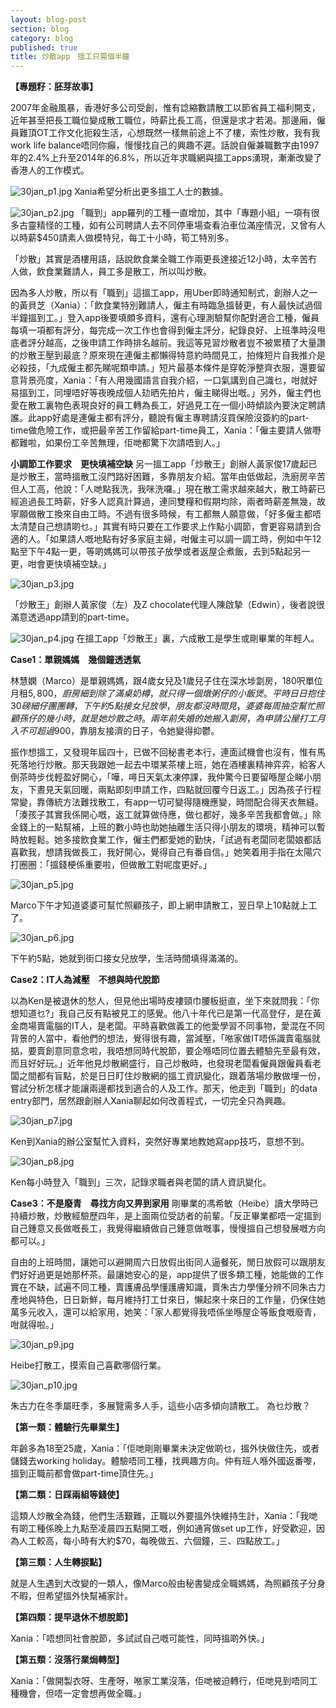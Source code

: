 ```yaml
---
layout: blog-post
section: blog
category: blog
published: true
title: 炒散app　搵工只需個半鐘
---
```

**【專題籽：胚芽故事】**

2007年金融風暴，香港好多公司受創，惟有諗縮數請散工以節省員工福利開支，近年甚至把長工職位變成散工職位，時薪比長工高，但還是求才若渴。那邊廂，僱員難頂OT工作文化扼殺生活，心想既然一樣無前途上不了樓，索性炒散，我有我work life balance唔同你癲，慢慢找自己的興趣不遲。話說自僱兼職數字由1997年的2.4%上升至2014年的6.8%，所以近年求職網與搵工apps湧現，漸漸改變了香港人的工作模式。

![30jan_p1.jpg]({{site.baseurl}}/media/30jan_p1.jpg)
Xania希望分析出更多搵工人士的數據。

![30jan_p2.jpg]({{site.baseurl}}/media/30jan_p2.jpg)
 「職到」app羅列的工種一直增加，其中「專題小組」一項有很多古靈精怪的工種，如有公司聘請人去不同停車場查看泊車位滿座情況，又曾有人以時薪$450請素人做模特兒，每工十小時，筍工特別多。

「炒散」其實是酒樓用語，話說飲食業全職工作兩更長達接近12小時，太辛苦冇人做，飲食業難請人，員工多是散工，所以叫炒散。

因為多人炒散，所以有「職到」這搵工app，用Uber即時通知制式，創辦人之一的黃貝芝（Xania）：「飲食業特別難請人，僱主有時臨急搵替更，有人最快試過個半鐘搵到工。」登入app後要填頗多資料，還有心理測驗幫你配對適合工種，僱員每填一項都有評分，每完成一次工作也會得到僱主評分，紀錄良好、上班準時沒甩底者評分越高，之後申請工作時排名越前。我這等見習炒散者豈不被累積了大量讚的炒散王壓到最底？原來現在連僱主都懶得特意約時間見工，拍條短片自我推介是必殺技，「九成僱主都先睇呢類申請。」短片最基本條件是穿乾淨整齊衣服，還要留意背景亮度，Xania：「有人用幾國語言自我介紹，一口氣講到自己識乜，咁就好易搵到工，同埋唔好等夜晚成個人攰晒先拍片，僱主睇得出嘅。」另外，僱主們也愛在散工裏物色表現良好的員工轉為長工，好過見工在一個小時傾談內要決定聘請誰。此app好處是連僱主都有評分，聽說有僱主專聘請沒買保險沒簽約的part-time做危險工作，或把最辛苦工作留給part-time員工，Xania：「僱主要請人做嘢都難啦，如果份工辛苦無理，佢哋都驚下次請唔到人。」

**小調節工作要求　更快填補空缺**
另一搵工app「炒散王」創辦人黃家俊17歲起已是炒散王，當時搵散工沒門路好困難，多靠朋友介紹。當年由低做起，洗廚房辛苦但人工高，他說：「人哋點我洗，我咪洗囉。」現在散工需求越來越大，散工時薪已經追過長工時薪，好多人認真計算過，連同雙糧和假期均除，兩者時薪差無幾，故寧願做散工換來自由工時。不過有很多時候，有工都無人願意做，「好多僱主都唔太清楚自己想請啲乜。」其實有時只要在工作要求上作點小調節，會更容易請到合適的人。「如果請人嘅地點有好多家庭主婦，咁僱主可以調一調工時，例如中午12點至下午4點一更，等啲媽媽可以帶孩子放學或者返屋企煮飯，去到5點起另一更，咁會更快填補空缺。」

![30jan_p3.jpg]({{site.baseurl}}/media/30jan_p3.jpg)

「炒散王」創辦人黃家俊（左）及Z chocolate代理人陳啟摯（Edwin），後者說很滿意透過app請到的part-time。

![30jan_p4.jpg]({{site.baseurl}}/media/30jan_p4.jpg)
在搵工app「炒散王」裏，六成散工是學生或剛畢業的年輕人。

**Case1：單親媽媽　幾個鐘透透氣**

林慧嫻（Marco）是單親媽媽，跟4歲女兒及1歲兒子住在深水埗劏房，180呎單位月租$5,800，廚房細到除了滿桌奶樽，就只得一個燉粥仔的小飯煲。平時日日抱住30磅細仔團團轉，下午約5點接女兒放學，朋友都沒時間見，婆婆每周抽空幫忙照顧孫仔的幾小時，就是她炒散之時。兩年前失婚的她搬入劏房，為申請公屋打工月入不可超過$900，靠朋友接濟的日子，令她變得抑鬱。

振作想搵工，又發現年屆四十，已做不回秘書老本行，連面試機會也沒有，惟有馬死落地行炒散。那天我跟她一起去中環某茶樓上班，她在酒樓裏精神弈弈，給客人倒茶時步伐輕盈好開心，「嘩，噚日天氣太凍停課，我仲驚今日要留喺屋企睇小朋友，下晝見天氣回暖，兩點即刻申請工作，四點就回覆今日返工。」因為孩子行程常變，靠傳統方法難找散工，有app一切可變得隨機應變，時間配合得天衣無縫。「湊孩子其實我係開心嘅，返工就算做侍應，做乜都好，幾多辛苦我都會做。」除金錢上的一點幫補，上班的數小時也助她抽離生活只得小朋友的環境，精神可以暫時放輕鬆。她多接飲食業工作，僱主們都愛她的勤快，「試過有老闆同老闆娘都話喜歡我，想請我做長工，我好開心，覺得自己有番自信。」她笑着用手指在太陽穴打圈圈：「搵錢梗係重要啦，但做散工對呢度更好。」

![30jan_p5.jpg]({{site.baseurl}}/media/30jan_p5.jpg)

Marco下午才知道婆婆可幫忙照顧孩子，即上網申請散工，翌日早上10點就上工了。
 
![30jan_p6.jpg]({{site.baseurl}}/media/30jan_p6.jpg)

下午約5點，她就到街口接女兒放學，生活時間填得滿滿的。

**Case2：IT人為減壓　不想與時代脫節**

以為Ken是被退休的愁人，但見他出場時皮褸頸巾腰板挺直，坐下來就問我：「你想知道乜?」我自己反有點被見工的感覺。他八十年代已是第一代高登仔，是在黃金商場賣電腦的IT人，是老闆。平時喜歡做義工的他愛學習不同事物，愛混在不同背景的人當中，看他們的想法，覺得很有趣，當減壓，「𠵱家做IT唔係識賣電腦就掂，要賣創意同意念啦，我唔想同時代脫節，要企喺唔同位置去體驗先至最有效，而且好好玩。」近年他見炒散網盛行，自己炒散時，也發現老闆看僱員跟僱員看老闆之間都有盲點，於是日日盯住炒散網的搵工資訊變化，跟着落場炒散做埋一份，嘗試分析怎樣才能讓兩邊都找到適合的人及工作。那天，他走到「職到」的data entry部門，居然跟創辦人Xania聊起如何改善程式，一切完全只為興趣。

![30jan_p7.jpg]({{site.baseurl}}/media/30jan_p7.jpg)

Ken到Xania的辦公室幫忙入資料，突然好專業地教她寫app技巧，意想不到。
 
![30jan_p8.jpg]({{site.baseurl}}/media/30jan_p8.jpg)

Ken每小時登入「職到」三次，記錄求職者與老闆的請人資訊變化。

**Case3：不是廢青　尋找方向又畀到家用**
剛畢業的馮希敏（Heibe）讀大學時已持續炒散，炒散經驗歷四年，是上面兩位受訪者的前輩。「反正畢業都唔一定搵到自己鍾意又長做嘅長工，我覺得繼續做自己鍾意做嘅事，慢慢搵自己想發展嘅方向都可以。」

自由的上班時間，讓她可以避開周六日放假出街同人逼餐死，閒日放假可以跟朋友們好好過更是她那杯茶。最讓她安心的是，app提供了很多類工種，她能做的工作實在不缺，試遍不同工種，賣護膚品學懂護膚知識，賣朱古力學懂分辨不同朱古力產地與特色，日日新鮮，每月維持打工廿來日，懶起來十來日的工作量，仍保住她萬多元收入，還可以給家用，她笑：「家人都覺得我唔係坐喺屋企等飯食嘅廢青，咁就得啦。」

![30jan_p9.jpg]({{site.baseurl}}/media/30jan_p9.jpg)

Heibe打散工，摸索自己喜歡哪個行業。
 
![30jan_p10.jpg]({{site.baseurl}}/media/30jan_p10.jpg)
 
朱古力在冬季屬旺季，多展覽需多人手，這些小店多傾向請散工。
為乜炒散？

**【第一類：體驗行先畢業生】**

年齡多為18至25歲，Xania：「佢哋剛剛畢業未決定做啲乜，搵外快做住先，或者儲錢去working holiday。體驗唔同工種，找興趣方向。仲有班人喺外國返番嚟，搵到正職前都會做part-time頂住先。」

**【第二類：日踩兩組等錢使】**

這類人炒散全為錢，他們生活艱難，正職以外要搵外快維持生計，Xania：「我哋有啲工種係晚上九點至凌晨四五點開工嘅，例如通宵做set up工作，好受歡迎，因為人工較高，每小時有大約$70，每晚做五、六個鐘，三、四點放工。」

**【第三類：人生轉捩點】**

就是人生遇到大改變的一類人，像Marco般由秘書變成全職媽媽，為照顧孩子分身不暇，但希望搵外快幫補家計。

**【第四類：提早退休不想脫節】**

Xania：「唔想同社會脫節，多試試自己嘅可能性，同時搵啲外快。」

**【第五類：沒落行業焗轉型】**

Xania：「做開製衣呀、生產呀，𠵱家工業沒落，佢哋被迫轉行，佢哋見到唔同工種機會，但唔一定會想再做全職。」
